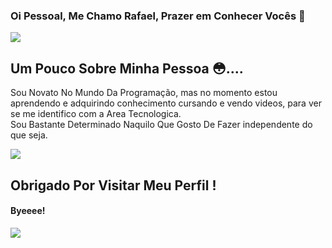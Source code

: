 ### Oi Pessoal, Me Chamo Rafael, Prazer em Conhecer Vocês 👋

<!--
**Faaellx/Faaellx** is a ✨ _special_ ✨ repository because its `README.md` (this file) appears on your GitHub profile.

Here are some ideas to get you started:

- 🔭 I’m currently working on ...
- 🌱 I’m currently learning ...
- 👯 I’m looking to collaborate on ...
- 🤔 I’m looking for help with ...
- 💬 Ask me about ...
- 📫 How to reach me: ...
- 😄 Pronouns: ...
- ⚡ Fun fact: ...
-->
<img src="https://i.pinimg.com/originals/b5/99/6b/b5996befa70fc2fdf1379877f4488fec.gif">
<h2>Um Pouco Sobre Minha Pessoa 😳....</h2>
<P>Sou Novato No Mundo Da Programação, mas no momento estou aprendendo e adquirindo conhecimento cursando e vendo videos, para ver se me identifico com a Area Tecnologica.<br>
Sou Bastante Determinado Naquilo Que Gosto De Fazer independente do que seja.</P>


<img src="https://media.tenor.com/zk6OuE-RGngAAAAM/midoriya-izuku-anime-stud.gif">



<h2>Obrigado Por Visitar Meu Perfil !</h2>
<h4>Byeeee!</h4>
<img src="https://2.bp.blogspot.com/-0nuFe-aYvcw/XOWesruC4tI/AAAAAAAAcTc/Sfv7yxfULJ40g2Uczlp-RO6HJmkVfCEwwCLcBGAs/s1600/kawaii-cute-fofo-anime-gif%2B%25289%2529.gif">
